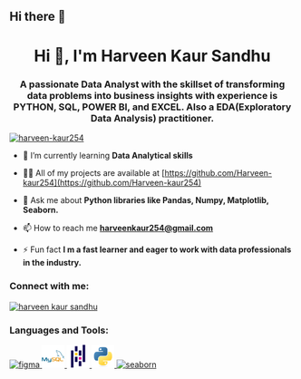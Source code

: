## Hi there 👋
<h1 align="center">Hi 👋, I'm Harveen Kaur Sandhu</h1>
<h3 align="center">A passionate Data Analyst with the skillset of transforming data problems into business insights with experience is PYTHON, SQL, POWER BI, and EXCEL. Also a EDA(Exploratory Data Analysis) practitioner.</h3>

<p align="left"> <a href="https://github.com/ryo-ma/github-profile-trophy"><img src="https://github-profile-trophy.vercel.app/?username=harveen-kaur254" alt="harveen-kaur254" /></a> </p>

- 🌱 I’m currently learning **Data Analytical skills**

- 👨‍💻 All of my projects are available at [https://github.com/Harveen-kaur254](https://github.com/Harveen-kaur254)

- 💬 Ask me about **Python libraries like Pandas, Numpy, Matplotlib, Seaborn.**

- 📫 How to reach me **harveenkaur254@gmail.com**

- ⚡ Fun fact **I m a fast learner and eager to work with data professionals in the industry.**

<h3 align="left">Connect with me:</h3>
<p align="left">
<a href="https://linkedin.com/in/harveen kaur sandhu" target="blank"><img align="center" src="https://raw.githubusercontent.com/rahuldkjain/github-profile-readme-generator/master/src/images/icons/Social/linked-in-alt.svg" alt="harveen kaur sandhu" height="30" width="40" /></a>
</p>

<h3 align="left">Languages and Tools:</h3>
<p align="left"> <a href="https://www.figma.com/" target="_blank" rel="noreferrer"> <img src="https://www.vectorlogo.zone/logos/figma/figma-icon.svg" alt="figma" width="40" height="40"/> </a> <a href="https://www.mysql.com/" target="_blank" rel="noreferrer"> <img src="https://raw.githubusercontent.com/devicons/devicon/master/icons/mysql/mysql-original-wordmark.svg" alt="mysql" width="40" height="40"/> </a> <a href="https://pandas.pydata.org/" target="_blank" rel="noreferrer"> <img src="https://raw.githubusercontent.com/devicons/devicon/2ae2a900d2f041da66e950e4d48052658d850630/icons/pandas/pandas-original.svg" alt="pandas" width="40" height="40"/> </a> <a href="https://www.python.org" target="_blank" rel="noreferrer"> <img src="https://raw.githubusercontent.com/devicons/devicon/master/icons/python/python-original.svg" alt="python" width="40" height="40"/> </a> <a href="https://seaborn.pydata.org/" target="_blank" rel="noreferrer"> <img src="https://seaborn.pydata.org/_images/logo-mark-lightbg.svg" alt="seaborn" width="40" height="40"/> </a> </p>


<!--
**Harveen-kaur254/Harveen-kaur254** is a ✨ _special_ ✨ repository because its `README.md` (this file) appears on your GitHub profile.

Here are some ideas to get you started:

- 🔭 I’m currently working on ...
- 🌱 I’m currently learning ...
- 👯 I’m looking to collaborate on ...
- 🤔 I’m looking for help with ...
- 💬 Ask me about ...
- 📫 How to reach me: ...
- 😄 Pronouns: ...
- ⚡ Fun fact: ...
-->

